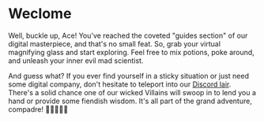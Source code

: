 # Weclome

Well, buckle up, Ace! You've reached the coveted "guides section" of our digital masterpiece, and that's no small feat. So, grab your virtual magnifying glass and start exploring. Feel free to mix potions, poke around, and unleash your inner evil mad scientist.

And guess what? If you ever find yourself in a sticky situation or just need some digital company, don't hesitate to teleport into our [Discord lair](https://vault.villains.live/#discord). There's a solid chance one of our wicked Villains will swoop in to lend you a hand or provide some fiendish wisdom. It's all part of the grand adventure, compadre! 🕵️‍♂️🦹‍♂️🚀